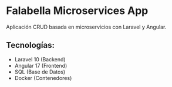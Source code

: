 # Falabella Microservices App
Aplicación CRUD basada en microservicios con Laravel y Angular.

## Tecnologías:
- Laravel 10 (Backend)
- Angular 17 (Frontend)
- SQL (Base de Datos)
- Docker (Contenedores)
